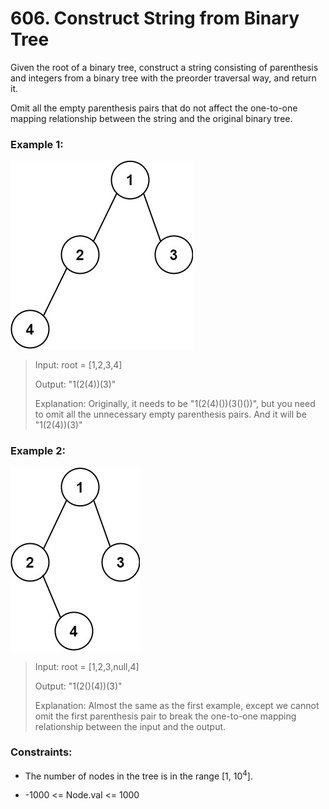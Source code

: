 # 606. Construct String from Binary Tree

Given the root of a binary tree, construct a string consisting of parenthesis and integers from a binary tree with the preorder traversal way, and return it.

Omit all the empty parenthesis pairs that do not affect the one-to-one mapping relationship between the string and the original binary tree.

### Example 1:

![Árvore binária 1](./assets/cons1-tree.jpg)

> Input: root = [1,2,3,4]
>
> Output: "1(2(4))(3)"
>
> Explanation: Originally, it needs to be "1(2(4)())(3()())", but you need to omit all the unnecessary empty parenthesis pairs. And it will be "1(2(4))(3)"

### Example 2:

![Árvore binária 2](./assets/cons2-tree.jpg)

> Input: root = [1,2,3,null,4]
>
> Output: "1(2()(4))(3)"
>
> Explanation: Almost the same as the first example, except we cannot omit the first parenthesis pair to break the one-to-one mapping relationship between the input and the output.

### Constraints:

- The number of nodes in the tree is in the range [1, 10<sup>4</sup>].

- -1000 <= Node.val <= 1000
